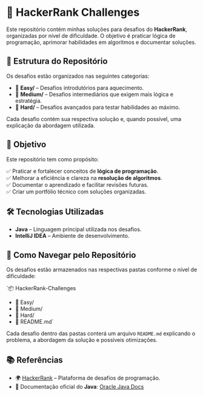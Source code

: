 # 🚀 HackerRank Challenges

Este repositório contém minhas soluções para desafios do **HackerRank**, organizadas por nível de dificuldade. O objetivo é praticar lógica de programação, aprimorar habilidades em algoritmos e documentar soluções.

## 📂 Estrutura do Repositório

Os desafios estão organizados nas seguintes categorias:

-   📂 **Easy/** – Desafios introdutórios para aquecimento.
-   📂 **Medium/** – Desafios intermediários que exigem mais lógica e estratégia.
-   📂 **Hard/** – Desafios avançados para testar habilidades ao máximo.

Cada desafio contém sua respectiva solução e, quando possível, uma explicação da abordagem utilizada.

## 🎯 Objetivo

Este repositório tem como propósito:

✅ Praticar e fortalecer conceitos de **lógica de programação**.  
✅ Melhorar a eficiência e clareza na **resolução de algoritmos**.  
✅ Documentar o aprendizado e facilitar revisões futuras.  
✅ Criar um portfólio técnico com soluções organizadas.

## 🛠 Tecnologias Utilizadas

-   **Java** – Linguagem principal utilizada nos desafios.
-   **IntelliJ IDEA** – Ambiente de desenvolvimento.

## 📌 Como Navegar pelo Repositório

Os desafios estão armazenados nas respectivas pastas conforme o nível de dificuldade:

`📦 HackerRank-Challenges
 - 📂 Easy/
 - 📂 Medium/
 - 📂 Hard/
 - 📜 README.md` 

Cada desafio dentro das pastas conterá um arquivo `README.md` explicando o problema, a abordagem da solução e possíveis otimizações.

## 📚 Referências

-   🌍 [HackerRank](https://www.hackerrank.com/) – Plataforma de desafios de programação.
-   📖 Documentação oficial do **Java**: [Oracle Java Docs](https://docs.oracle.com/en/java/)
